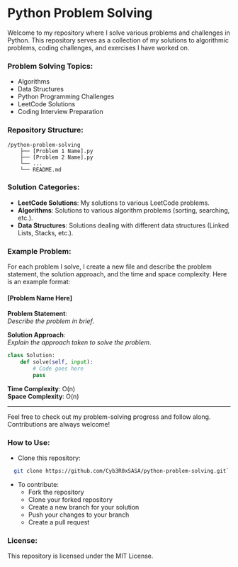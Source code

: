 
# Python Problem Solving

Welcome to my repository where I solve various problems and challenges in Python. This repository serves as a collection of my solutions to algorithmic problems, coding challenges, and exercises I have worked on.

### Problem Solving Topics:
- Algorithms
- Data Structures
- Python Programming Challenges
- LeetCode Solutions
- Coding Interview Preparation

### Repository Structure:
```
/python-problem-solving
    ├── [Problem 1 Name].py
    ├── [Problem 2 Name].py
    └── ...
    └── README.md
```

### Solution Categories:
- **LeetCode Solutions**: My solutions to various LeetCode problems.
- **Algorithms**: Solutions to various algorithm problems (sorting, searching, etc.).
- **Data Structures**: Solutions dealing with different data structures (Linked Lists, Stacks, etc.).

### Example Problem:
For each problem I solve, I create a new file and describe the problem statement, the solution approach, and the time and space complexity. Here is an example format:

#### [Problem Name Here]
**Problem Statement**:  
_Describe the problem in brief_.

**Solution Approach**:  
_Explain the approach taken to solve the problem_.

```python
class Solution:
    def solve(self, input):
        # Code goes here
        pass
```

**Time Complexity**: O(n)  
**Space Complexity**: O(n)

---

Feel free to check out my problem-solving progress and follow along. Contributions are always welcome!

### How to Use:
- Clone this repository:
```bash
  git clone https://github.com/Cyb3R0xSASA/python-problem-solving.git`
```
- To contribute:
  - Fork the repository
  - Clone your forked repository
  - Create a new branch for your solution
  - Push your changes to your branch
  - Create a pull request

### License:
This repository is licensed under the MIT License.
```